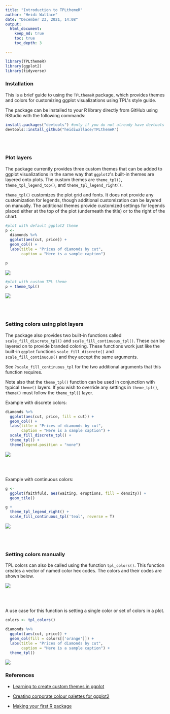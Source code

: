 ```yaml
---
title: "Introduction to TPLthemeR"
author: "Heidi Wallace"
date: "December 23, 2021, 14:08"
output: 
  html_document:
    keep_md: true
    toc: true
    toc_depth: 3

---
```





```r
library(TPLthemeR)
library(ggplot2)
library(tidyverse)
```

### Installation

This is a brief guide to using the `TPLthemeR` package, which provides themes and colors for customizing ggplot visualizations using TPL's style guide. 

The package can be installed to your R library directly from GitHub using RStudio with the following commands:


```r
install.packages("devtools") #only if you do not already have devtools installed
devtools::install_github("heidiwallace/TPLthemeR")
```

<br><br>

### Plot layers

The package currently provides three custom themes that can be added to ggplot visualizations in the same way that `ggplot2`'s built-in themes are layered onto plots. The custom themes are `theme_tpl()`, `theme_tpl_legend_top()`, and `theme_tpl_legend_right()`.

`theme_tpl()` customizes the plot grid and fonts. It does not provide any customization for legends, though additional customization can be layered on manually. The additional themes provide customized settings for legends placed either at the top of the plot (underneath the title) or to the right of the chart.


```r
#plot with default ggplot2 theme
p <- 
  diamonds %>% 
  ggplot(aes(cut, price)) +
  geom_col() +
  labs(title = "Prices of diamonds by cut",
       caption = "Here is a sample caption")

p
```

![](README_files/figure-html/unnamed-chunk-3-1.png)<!-- -->


```r
#plot with custom TPL theme
p + theme_tpl()
```

![](README_files/figure-html/unnamed-chunk-4-1.png)<!-- -->


<br><br>

### Setting colors using plot layers

The package also provides two built-in functions called `scale_fill_discrete_tpl()` and `scale_fill_continuous_tpl()`. These can be layered on to provide branded coloring. These functions work just like the built-in `ggplot` functions `scale_fill_discrete()` and `scale_fill_continuous()` and they accept the same arguments. 

See `?scale_fill_continuous_tpl` for the two additional arguments that this function requires.

Note also that the `theme_tpl()` function can be used in conjunction with typical `theme()` layers. If you wish to override any settings in `theme_tpl()`, `theme()` must follow the `theme_tpl()` layer.

Example with discrete colors:


```r
diamonds %>% 
  ggplot(aes(cut, price, fill = cut)) +
  geom_col() +
  labs(title = "Prices of diamonds by cut",
       caption = "Here is a sample caption") + 
  scale_fill_discrete_tpl() +
  theme_tpl() +
  theme(legend.position = "none")
```

![](README_files/figure-html/unnamed-chunk-5-1.png)<!-- -->

<br><br>

Example with continuous colors:


```r
g <- 
  ggplot(faithfuld, aes(waiting, eruptions, fill = density)) +
  geom_tile()

g + 
  theme_tpl_legend_right() +
  scale_fill_continuous_tpl('teal', reverse = T)
```

![](README_files/figure-html/unnamed-chunk-6-1.png)<!-- -->

<br><br>

### Setting colors manually

TPL colors can also be called using the function `tpl_colors()`. This function creates a vector of named color hex codes. The colors and their codes are shown below.

![](README_files/figure-html/unnamed-chunk-7-1.png)<!-- -->

<br><br>

A use case for this function is setting a single color or set of colors in a plot.


```r
colors <- tpl_colors()

diamonds %>% 
  ggplot(aes(cut, price)) +
  geom_col(fill = colors[['orange']]) +
  labs(title = "Prices of diamonds by cut",
       caption = "Here is a sample caption") +
  theme_tpl()
```

![](README_files/figure-html/unnamed-chunk-8-1.png)<!-- -->


### References

* <a href="http://rpubs.com/mclaire19/ggplot2-custom-themes">Learning to create custom themes in ggplot</a>

* <a href="https://drsimonj.svbtle.com/creating-corporate-colour-palettes-for-ggplot2">Creating corporate colour palettes for ggplot2</a>

* <a href="https://tinyheero.github.io/jekyll/update/2015/07/26/making-your-first-R-package.html">Making your first R package</a>
